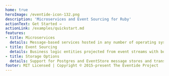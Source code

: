 ```yaml
---
home: true
heroImage: /eventide-icon-132.png
description: 'Microservices and Event Sourcing for Ruby'
actionText: Get Started →
actionLink: /examples/quickstart.md
features:
- title: Microservices
  details: Message-based services hosted in any number of operating system processes or machines, with actor-based pub-sub consumers, component hosting, message dispatching, and handlers
- title: Event Sourcing
  details: Business logic entities projected from event streams with both in-memory, first-level caching and second-level on disk caching
- title: Storage Options
  details: Support for Postgres and EventStore message stores and transports, depending on your performance and scale needs
footer: MIT Licensed | Copyright © 2015-present The Eventide Project
---
```



